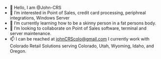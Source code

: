 - 👋 Hello, I am @John-CRS
- 👀 I’m interested in Point of Sales, credit card processing, periphreal integrations, Windows Server
- 🌱 I’m currently learning how to be a skinny person in a fat persons body.
- 💞️ I’m looking to collaborate on Point of Sales software, terminal and server maintenance.
- 📫 I can be reached at johnCRScolo@gmail.com
I currently work with Colorado Retail Solutions serving Colorado, Utah, Wyoming, Idaho, and Oregon.
<!---
John-CRS is a ✨ special ✨ repository because its `README.md` (this file) appears on your GitHub profile.
You can click the Preview link to take a look at your changes.
--->
